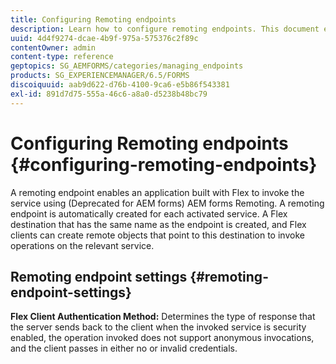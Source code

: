 ```yaml
---
title: Configuring Remoting endpoints
description: Learn how to configure remoting endpoints. This document explains how to enable an application built with Flex to invoke the service using the AEM forms Remoting.
uuid: 4d4f9274-dcae-4b9f-975a-575376c2f89c
contentOwner: admin
content-type: reference
geptopics: SG_AEMFORMS/categories/managing_endpoints
products: SG_EXPERIENCEMANAGER/6.5/FORMS
discoiquuid: aab9d622-d76b-4100-9ca6-e5b86f543381
exl-id: 891d7d75-555a-46c6-a8a0-d5238b48bc79
---
```

# Configuring Remoting endpoints {#configuring-remoting-endpoints}

A remoting endpoint enables an application built with Flex to invoke the service using (Deprecated for AEM forms) AEM forms Remoting. A remoting endpoint is automatically created for each activated service. A Flex destination that has the same name as the endpoint is created, and Flex clients can create remote objects that point to this destination to invoke operations on the relevant service.

## Remoting endpoint settings {#remoting-endpoint-settings}

**Flex Client Authentication Method:** Determines the type of response that the server sends back to the client when the invoked service is security enabled, the operation invoked does not support anonymous invocations, and the client passes in either no or invalid credentials.
